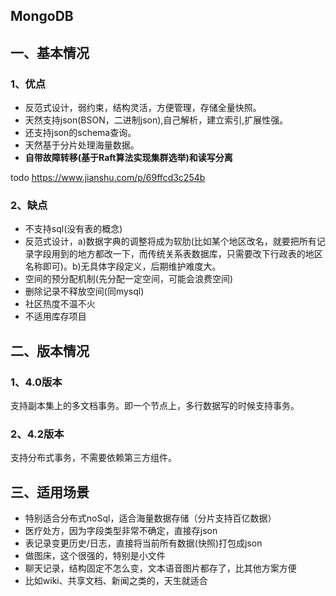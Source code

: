## MongoDB

## 一、基本情况
### 1、优点
* 反范式设计，弱约束，结构灵活，方便管理，存储全量快照。
* 天然支持json(BSON，二进制json),自己解析，建立索引,扩展性强。
* 还支持json的schema查询。
* 天然基于分片处理海量数据。
* **自带故障转移(基于Raft算法实现集群选举)和读写分离**

todo
https://www.jianshu.com/p/69ffcd3c254b

### 2、缺点
* 不支持sql(没有表的概念)
* 反范式设计，a)数据字典的调整将成为软肋(比如某个地区改名，就要把所有记录字段用到的地方都改一下，而传统关系表数据库，只需要改下行政表的地区名称即可)。b)无具体字段定义，后期维护难度大。
* 空间的预分配机制(先分配一定空间，可能会浪费空间)
* 删除记录不释放空间(同mysql)
* 社区热度不温不火
* 不适用库存项目

## 二、版本情况
### 1、4.0版本
支持副本集上的多文档事务。即一个节点上，多行数据写的时候支持事务。

### 2、4.2版本
支持分布式事务，不需要依赖第三方组件。

## 三、适用场景
* 特别适合分布式noSql，适合海量数据存储（分片支持百亿数据）
* 医疗处方，因为字段类型非常不确定，直接存json
* 表记录变更历史/日志，直接将当前所有数据(快照)打包成json
*  做图床，这个很强的，特别是小文件
* 聊天记录，结构固定不怎么变，文本语音图片都存了，比其他方案方便
* 比如wiki、共享文档、新闻之类的，天生就适合

